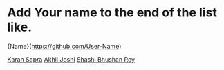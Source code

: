 # Add Your name to the end of the list like.
{Name}(https://github.com/User-Name)

[Karan Sapra](https://github.com/Karansapra24)
[Akhil Joshi](https://github.com/thecreepaccess)
[Shashi Bhushan Roy](https://github.com/shashiBhushan13)
